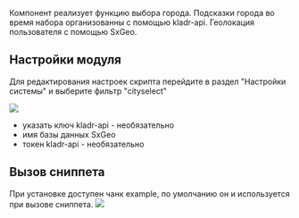 Компонент реализует функцию выбора города. Подсказки города во время набора организованны с помощью kladr-api. Геолокация пользователя с помощью SxGeo.

## Настройки модуля

Для редактирования настроек скрипта перейдите в раздел "Настройки системы" и выберите фильтр "cityselect"

[![](https://file.modx.pro/files/a/d/9/ad9bb66a4c426a1ff3e686273d447abds.jpg)](https://file.modx.pro/files/a/d/9/ad9bb66a4c426a1ff3e686273d447abd.png)

* указать ключ kladr-api - необязательно
* имя базы данных SxGeo
* токен kladr-api - необязательно

## Вызов сниппета

При установке доступен чанк example, по умолчанию он и используется при вызове сниппета.
[![](https://file.modx.pro/files/a/d/6/ad67eed388799117fe0f03a034320120s.jpg)](https://file.modx.pro/files/a/d/6/ad67eed388799117fe0f03a034320120.png)

